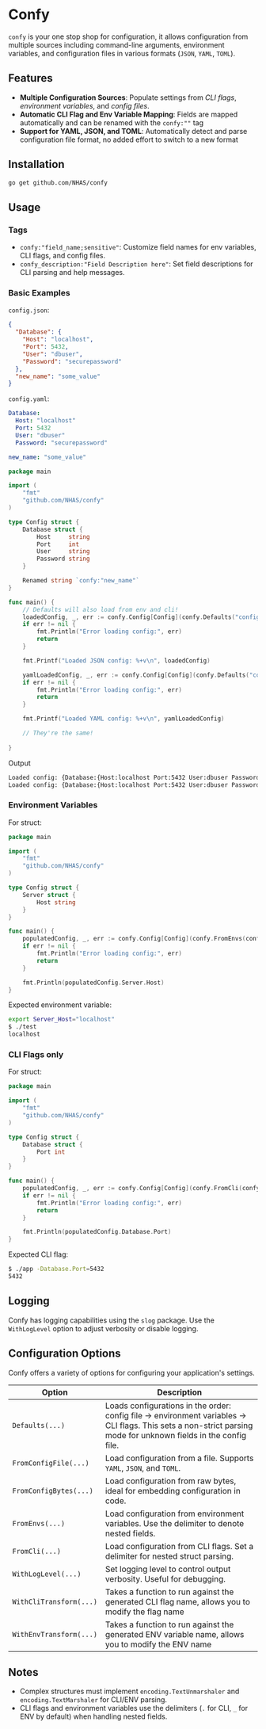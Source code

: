 # Confy

`confy` is your one stop shop for configuration, it allows configuration from multiple sources including command-line arguments, environment variables, and configuration files in various formats (`JSON`, `YAML`, `TOML`).

## Features

- **Multiple Configuration Sources**: Populate settings from *CLI flags*, *environment variables*, and *config files*.
- **Automatic CLI Flag and Env Variable Mapping**: Fields are mapped automatically and can be renamed with the `confy:""` tag
- **Support for YAML, JSON, and TOML**: Automatically detect and parse configuration file format, no added effort to switch to a new format

## Installation

```sh
go get github.com/NHAS/confy
```

## Usage

### Tags
- `confy:"field_name;sensitive"`: Customize field names for env variables, CLI flags, and config files.
- `confy_description:"Field Description here"`: Set field descriptions for CLI parsing and help messages.

### Basic Examples

`config.json`:
```json
{
  "Database": {
    "Host": "localhost",
    "Port": 5432,
    "User": "dbuser",
    "Password": "securepassword"
  },
  "new_name": "some_value"
}
```

`config.yaml`:
```yaml
Database:
  Host: "localhost"
  Port: 5432
  User: "dbuser"
  Password: "securepassword"

new_name: "some_value"
```


```go
package main

import (
	"fmt"
	"github.com/NHAS/confy"
)

type Config struct {
	Database struct {
		Host     string
		Port     int
		User     string
		Password string
	}

    Renamed string `confy:"new_name"`
}

func main() {
    // Defaults will also load from env and cli!
	loadedConfig, _, err := confy.Config[Config](confy.Defaults("config.json"))
	if err != nil {
		fmt.Println("Error loading config:", err)
		return
	}

	fmt.Printf("Loaded JSON config: %+v\n", loadedConfig)

    yamlLoadedConfig, _, err := confy.Config[Config](confy.Defaults("config.yaml"))
	if err != nil {
		fmt.Println("Error loading config:", err)
		return
	}

    fmt.Printf("Loaded YAML config: %+v\n", yamlLoadedConfig)

    // They're the same!
    
}
```

Output
```sh
Loaded config: {Database:{Host:localhost Port:5432 User:dbuser Password:securepassword} Renamed:some_value}
Loaded config: {Database:{Host:localhost Port:5432 User:dbuser Password:securepassword} Renamed:some_value}
```


### Environment Variables
For struct:
```go
package main

import (
    "fmt"
    "github.com/NHAS/confy"
)

type Config struct {
    Server struct {
        Host string
    }
}

func main() {
	populatedConfig, _, err := confy.Config[Config](confy.FromEnvs(confy.DefaultENVDelimiter))
	if err != nil {
		fmt.Println("Error loading config:", err)
		return
	}

    fmt.Println(populatedConfig.Server.Host)
}
```
Expected environment variable:

```sh
export Server_Host="localhost"
$ ./test
localhost
```

### CLI Flags only
For struct:
```go
package main

import (
    "fmt"
    "github.com/NHAS/confy"
)

type Config struct {
    Database struct {
        Port int
    }
}

func main() {
	populatedConfig, _, err := confy.Config[Config](confy.FromCli(confy.DefaultCliDelimiter))
	if err != nil {
		fmt.Println("Error loading config:", err)
		return
	}

    fmt.Println(populatedConfig.Database.Port)
}

```
Expected CLI flag:
```sh
$ ./app -Database.Port=5432
5432
```


## Logging

Confy has logging capabilities using the `slog` package. Use the `WithLogLevel` option to adjust verbosity or disable logging.

## Configuration Options

Confy offers a variety of options for configuring your application's settings.

| Option | Description |
|----------|-------------|
| `Defaults(...)` | Loads configurations in the order: config file -> environment variables -> CLI flags. This sets a non-strict parsing mode for unknown fields in the config file. |
| `FromConfigFile(...)` | Load configuration from a file. Supports `YAML`, `JSON`, and `TOML`. |
| `FromConfigBytes(...)` | Load configuration from raw bytes, ideal for embedding configuration in code. |
| `FromEnvs(...)` | Load configuration from environment variables. Use the delimiter to denote nested fields. |
| `FromCli(...)` | Load configuration from CLI flags. Set a delimiter for nested struct parsing. |
| `WithLogLevel(...)` | Set logging level to control output verbosity. Useful for debugging. |
| `WithCliTransform(...)` | Takes a function to run against the generated CLI flag name, allows you to modify the flag name |
| `WithEnvTransform(...)` | Takes a function to run against the generated ENV variable name, allows you to modify the ENV name |

## Notes
- Complex structures must implement `encoding.TextUnmarshaler` and `encoding.TextMarshaler` for CLI/ENV parsing.
- CLI flags and environment variables use the delimiters (`.` for CLI, `_` for ENV by default) when handling nested fields.



